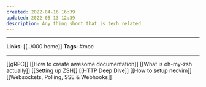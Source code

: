 ```yaml
---
created: 2022-04-16 16:39
updated: 2022-05-13 12:39
description: Any thing short that is tech related
---
```

---
**Links**:  [[../000 home]]
**Tags**: #moc 

---

[[gRPC]]
[[How to create awesome documentation]]
[[What is oh-my-zsh actually]]
[[Setting up ZSH]]
[[HTTP Deep Dive]]
[[How to setup neovim]]
[[Websockets, Polling, SSE & Webhooks]]